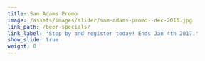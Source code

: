 ```yaml
---
title: Sam Adams Promo
image: /assets/images/slider/sam-adams-promo--dec-2016.jpg
link_path: /beer-specials/
link_label: 'Stop by and register today! Ends Jan 4th 2017.'
show_slide: true
weight: 0
---
```



